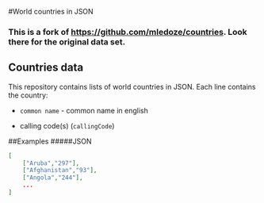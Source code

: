 #World countries in JSON
### This is a fork of https://github.com/mledoze/countries. Look there for the original data set.
## Countries data
This repository contains lists of world countries in JSON. Each line contains the country:

 - `common name` - common name in english

 - calling code(s) (`callingCode`)

##Examples
#####JSON
```json
[
	["Aruba","297"],
	["Afghanistan","93"],
	["Angola","244"],
	...
]
```

